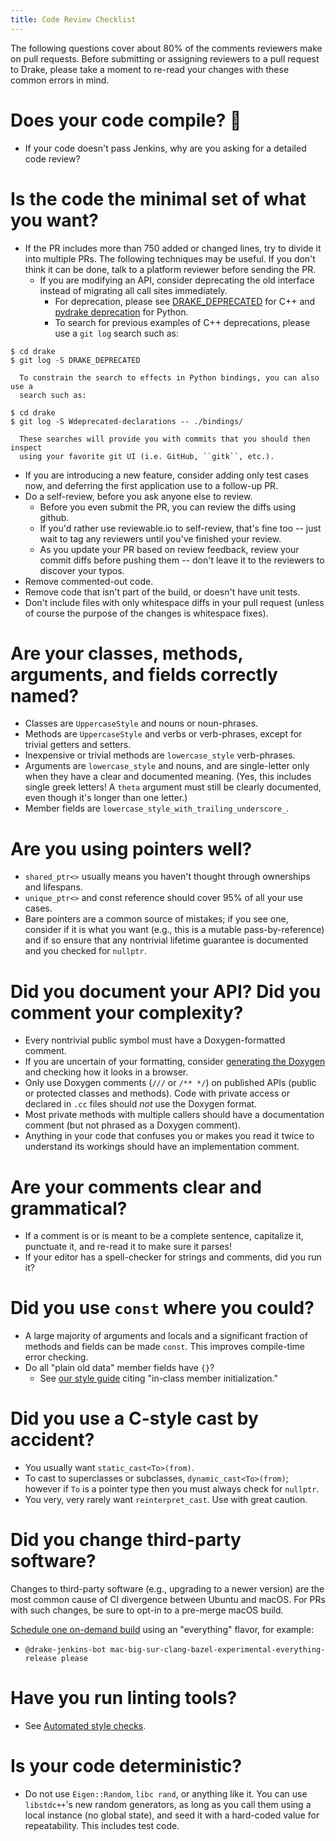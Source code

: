 ```yaml
---
title: Code Review Checklist
---
```


The following questions cover about 80% of the comments reviewers make
on pull requests.  Before submitting or assigning reviewers to a pull
request to Drake, please take a moment to re-read your changes with
these common errors in mind.

# Does your code compile?  :facepalm:

* If your code doesn't pass Jenkins, why are you asking for a detailed
  code review?

# Is the code the minimal set of what you want?

* If the PR includes more than 750 added or changed lines,
  try to divide it into multiple PRs. The following techniques may be useful.
  If you don't think it can be done, talk to a platform reviewer before
  sending the PR.
  * If you are modifying an API, consider deprecating the old interface instead
    of migrating all call sites immediately.
    * For deprecation, please see
      [DRAKE_DEPRECATED](https://drake.mit.edu/doxygen_cxx/drake__deprecated_8h.html) for C++
      and [pydrake deprecation](https://drake.mit.edu/doxygen_cxx/group__python__bindings.html#PydrakeDeprecation) for Python.
    * To search for previous examples of C++ deprecations, please use a
      ``git log`` search such as:
```
$ cd drake
$ git log -S DRAKE_DEPRECATED
```
      To constrain the search to effects in Python bindings, you can also use a
      search such as:
```
$ cd drake
$ git log -S Wdeprecated-declarations -- ./bindings/
```
      These searches will provide you with commits that you should then inspect
      using your favorite git UI (i.e. GitHub, ``gitk``, etc.).
  * If you are introducing a new feature, consider adding only test cases
    now, and deferring the first application use to a follow-up PR.
* Do a self-review, before you ask anyone else to review.
  * Before you even submit the PR, you can review the diffs using
    github.
  * If you'd rather use reviewable.io to self-review, that's fine too
    -- just wait to tag any reviewers until you've finished your
    review.
  * As you update your PR based on review feedback, review your commit
    diffs before pushing them -- don't leave it to the reviewers to
    discover your typos.
* Remove commented-out code.
* Remove code that isn't part of the build, or doesn't have unit tests.
* Don't include files with only whitespace diffs in your pull request
  (unless of course the purpose of the changes is whitespace fixes).

# Are your classes, methods, arguments, and fields correctly named?

* Classes are ``UppercaseStyle`` and nouns or noun-phrases.
* Methods are ``UppercaseStyle`` and verbs or verb-phrases, except for
  trivial getters and setters.
* Inexpensive or trivial methods are ``lowercase_style`` verb-phrases.
* Arguments are ``lowercase_style`` and nouns, and are single-letter only
  when they have a clear and documented meaning.  (Yes, this includes
  single greek letters!  A ``theta`` argument must still be clearly
  documented, even though it's longer than one letter.)
* Member fields are ``lowercase_style_with_trailing_underscore_``.

# Are you using pointers well?

* ``shared_ptr<>`` usually means you haven't thought through
  ownerships and lifespans.
* ``unique_ptr<>`` and const reference should cover 95% of all your
  use cases.
* Bare pointers are a common source of mistakes; if you see one,
  consider if it is what you want (e.g., this is a mutable
  pass-by-reference) and if so ensure that any nontrivial lifetime
  guarantee is documented and you checked for ``nullptr``.

# Did you document your API?  Did you comment your complexity?

* Every nontrivial public symbol must have a Doxygen-formatted
  comment.
* If you are uncertain of your formatting, consider
  [generating the Doxygen](documentation_instructions.html)
  and checking how it looks in a browser.
* Only use Doxygen comments (``///`` or ``/** */``) on published APIs (public
  or protected classes and methods).  Code with private access or declared in
  ``.cc`` files should *not* use the Doxygen format.
* Most private methods with multiple callers should have a
  documentation comment (but not phrased as a Doxygen comment).
* Anything in your code that confuses you or makes you read it twice
  to understand its workings should have an implementation comment.

# Are your comments clear and grammatical?

* If a comment is or is meant to be a complete sentence, capitalize
  it, punctuate it, and re-read it to make sure it parses!
* If your editor has a spell-checker for strings and comments, did you
  run it?

# Did you use ``const`` where you could?

* A large majority of arguments and locals and a significant fraction
  of methods and fields can be made ``const``.  This improves
  compile-time error checking.
* Do all "plain old data" member fields have ``{}``?
  * See [our style guide](https://drake.mit.edu/styleguide/cppguide.html#Variable_and_Array_Initialization)
    citing "in-class member initialization."

# Did you use a C-style cast by accident?

* You usually want ``static_cast<To>(from)``.
* To cast to superclasses or subclasses, ``dynamic_cast<To>(from)``;
  however if ``To`` is a pointer type then you must always check for
  ``nullptr``.
* You very, very rarely want ``reinterpret_cast``.  Use with great
  caution.

# Did you change third-party software?

Changes to third-party software (e.g., upgrading to a newer version) are the
most common cause of CI divergence between Ubuntu and macOS.  For PRs with such
changes, be sure to opt-in to a pre-merge macOS build.

[Schedule one on-demand build](/jenkins.html#scheduling-an-on-demand-build) using an "everything"
flavor, for example:

* ``@drake-jenkins-bot mac-big-sur-clang-bazel-experimental-everything-release please``

# Have you run linting tools?

* See [Automated style checks](/code_style_tools.html).

# Is your code deterministic?

* Do not use ``Eigen::Random``, ``libc rand``, or anything like it.
  You can use ``libstdc++``'s new random generators, as long as you
  call them using a local instance (no global state), and seed it with
  a hard-coded value for repeatability.  This includes test code.
